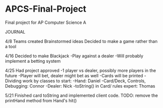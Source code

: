 # APCS-Final-Project
Final project for AP Computer Science A

JOURNAL

4/8
Teams created
Brainstormed ideas
Decided to make a game rather than a tool

4/16
Decided to make Blackjack
-Play against a dealer
-Will probably implement a betting system

4/25
Had project approved
-1 player vs dealer, possibly more players in the future
-Player will bet, dealer might bet as well
-Cards will be printed
-Dividing work by classes to start:
  -Hand: Daniel
  -Card/Deck, Controls, Debugging: Connor
  -Dealer: Nick
  -toString() in Card/ rules expert: Thomas

5/21
Finished card toString and implemented client code.
TODO: remove the printHand method from Hand's hit()
